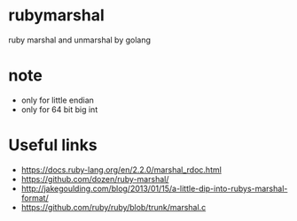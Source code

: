 # rubymarshal
ruby marshal and unmarshal by golang


# note

- only for little endian
- only for 64 bit big int


# Useful links

- https://docs.ruby-lang.org/en/2.2.0/marshal_rdoc.html
- https://github.com/dozen/ruby-marshal/
- http://jakegoulding.com/blog/2013/01/15/a-little-dip-into-rubys-marshal-format/
- https://github.com/ruby/ruby/blob/trunk/marshal.c
